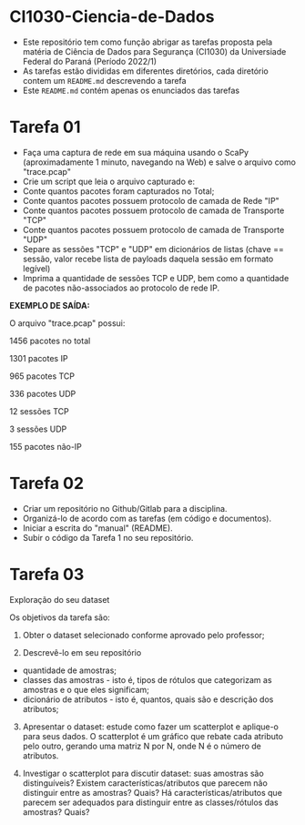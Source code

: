 # CI1030-Ciencia-de-Dados

- Este repositório tem como função abrigar as tarefas proposta pela matéria de Ciência de Dados para Segurança (CI1030) da Universiade Federal do Paraná (Período 2022/1)
- As tarefas estão divididas em diferentes diretórios, cada diretório contem um `README.md` descrevendo a tarefa
- Este `README.md` contém apenas os enunciados das tarefas


# Tarefa 01

- Faça uma captura de rede em sua máquina usando o ScaPy (aproximadamente 1 minuto, navegando na Web) e salve o arquivo como "trace.pcap"
- Crie um script que leia o arquivo capturado e:
- Conte quantos pacotes foram capturados no Total;
- Conte quantos pacotes possuem protocolo de camada de Rede "IP"
- Conte quantos pacotes possuem protocolo de camada de Transporte "TCP"
- Conte quantos pacotes possuem protocolo de camada de Transporte "UDP"
- Separe as sessões "TCP" e "UDP" em dicionários de listas (chave == sessão, valor recebe lista de payloads daquela sessão em formato legível)
- Imprima a quantidade de sessões TCP e UDP, bem como a quantidade de pacotes não-associados ao protocolo de rede IP.

__EXEMPLO DE SAÍDA:__

O arquivo "trace.pcap" possui:

1456 pacotes no total

1301 pacotes IP

965 pacotes TCP

336 pacotes UDP

12 sessões TCP

3 sessões UDP

155 pacotes não-IP


# Tarefa 02
- Criar um repositório no Github/Gitlab para a disciplina.
- Organizá-lo de acordo com as tarefas (em código e documentos).
- Iniciar a escrita do "manual" (README).
- Subir o código da Tarefa 1 no seu repositório.

# Tarefa 03

Exploração do seu dataset

Os objetivos da tarefa são:

1. Obter o dataset selecionado conforme aprovado pelo professor;

2. Descrevê-lo em seu repositório
- quantidade de amostras;
- classes das amostras - isto é, tipos de rótulos que categorizam as amostras e o que eles significam;
- dicionário de atributos - isto é, quantos, quais são e descrição dos atributos;

3. Apresentar o dataset: estude como fazer um scatterplot e aplique-o para seus dados. O scatterplot é um gráfico que rebate cada atributo pelo outro, gerando uma matriz N por N, onde N é o número de atributos.

4. Investigar o scatterplot para discutir dataset: suas amostras são distinguíveis? Existem características/atributos que parecem não distinguir entre as amostras? Quais? Há características/atributos que parecem ser adequados para distinguir entre as classes/rótulos das amostras? Quais?
